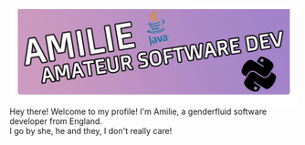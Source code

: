 ![TopBar](https://github.com/AmilieCoding/amiliecoding/blob/main/assets/topbar.png?raw=true)
Hey there! Welcome to my profile! I'm Amilie, a genderfluid software developer from England.<br>
I go by she, he and they, I don't really care!
